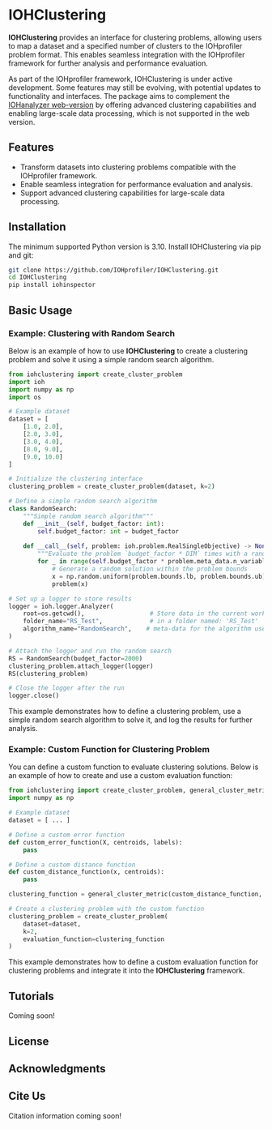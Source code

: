 # IOHClustering

**IOHClustering** provides an interface for clustering problems, allowing users to map a dataset and a specified number of clusters to the IOHprofiler problem format. This enables seamless integration with the IOHprofiler framework for further analysis and performance evaluation.

As part of the IOHprofiler framework, IOHClustering is under active development. Some features may still be evolving, with potential updates to functionality and interfaces. The package aims to complement the [IOHanalyzer web-version](https://iohanalyzer.liacs.nl/) by offering advanced clustering capabilities and enabling large-scale data processing, which is not supported in the web version.

## Features

- Transform datasets into clustering problems compatible with the IOHprofiler framework.
- Enable seamless integration for performance evaluation and analysis.
- Support advanced clustering capabilities for large-scale data processing.

## Installation

The minimum supported Python version is 3.10. Install IOHClustering via pip and git:

```bash
git clone https://github.com/IOHprofiler/IOHClustering.git
cd IOHClustering
pip install iohinspector
```

## Basic Usage

### Example: Clustering with Random Search

Below is an example of how to use **IOHClustering** to create a clustering problem and solve it using a simple random search algorithm.

```python
from iohclustering import create_cluster_problem
import ioh
import numpy as np
import os

# Example dataset
dataset = [
    [1.0, 2.0],
    [2.0, 3.0],
    [3.0, 4.0],
    [8.0, 9.0],
    [9.0, 10.0]
]

# Initialize the clustering interface
clustering_problem = create_cluster_problem(dataset, k=2)

# Define a simple random search algorithm
class RandomSearch:
    """Simple random search algorithm"""
    def __init__(self, budget_factor: int):
        self.budget_factor: int = budget_factor
        
    def __call__(self, problem: ioh.problem.RealSingleObjective) -> None:
        """Evaluate the problem `budget_factor * DIM` times with a randomly generated solution"""
        for _ in range(self.budget_factor * problem.meta_data.n_variables):
            # Generate a random solution within the problem bounds
            x = np.random.uniform(problem.bounds.lb, problem.bounds.ub)            
            problem(x) 

# Set up a logger to store results
logger = ioh.logger.Analyzer(
    root=os.getcwd(),                  # Store data in the current working directory
    folder_name="RS_Test",             # in a folder named: 'RS_Test'
    algorithm_name="RandomSearch",    # meta-data for the algorithm used to generate these results
)

# Attach the logger and run the random search
RS = RandomSearch(budget_factor=2000)      
clustering_problem.attach_logger(logger)      
RS(clustering_problem)

# Close the logger after the run
logger.close()
```

This example demonstrates how to define a clustering problem, use a simple random search algorithm to solve it, and log the results for further analysis.

### Example: Custom Function for Clustering Problem

You can define a custom function to evaluate clustering solutions. Below is an example of how to create and use a custom evaluation function:

```python
from iohclustering import create_cluster_problem, general_cluster_metric
import numpy as np

# Example dataset
dataset = [ ... ]

# Define a custom error function
def custom_error_function(X, centroids, labels):
    pass

# Define a custom distance function
def custom_distance_function(x, centroids):
    pass

clustering_function = general_cluster_metric(custom_distance_function, custom_error_function)

# Create a clustering problem with the custom function
clustering_problem = create_cluster_problem(
    dataset=dataset,
    k=2,
    evaluation_function=clustering_function
)
```

This example demonstrates how to define a custom evaluation function for clustering problems and integrate it into the **IOHClustering** framework.

## Tutorials

Coming soon!

## License



## Acknowledgments



## Cite Us

Citation information coming soon!
